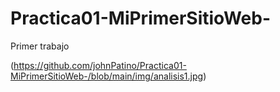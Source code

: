 # Practica01-MiPrimerSitioWeb-
Primer trabajo

(https://github.com/johnPatino/Practica01-MiPrimerSitioWeb-/blob/main/img/analisis1.jpg)
